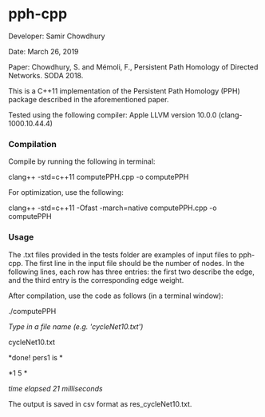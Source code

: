 # pph-cpp

Developer: Samir Chowdhury

Date: March 26, 2019

Paper: Chowdhury, S. and Mémoli, F., Persistent Path Homology of Directed Networks. SODA 2018.

This is a C++11 implementation of the Persistent Path Homology (PPH) package described in the aforementioned paper. 

Tested using the following compiler:
Apple LLVM version 10.0.0 (clang-1000.10.44.4)

### Compilation
Compile by running the following in terminal:

clang++ -std=c++11 computePPH.cpp -o computePPH

For optimization, use the following:

clang++ -std=c++11 -Ofast -march=native computePPH.cpp -o computePPH


### Usage

The .txt files provided in the tests folder are examples of input files to pph-cpp. 
The first line in the input file should be the number of nodes. In the following
lines, each row has three entries: the first two describe the edge, and the 
third entry is the corresponding edge weight.

After compilation, use the code as follows (in a terminal window):

./computePPH

*Type in a file name (e.g. 'cycleNet10.txt')*

cycleNet10.txt

*done! pers1 is *

*1 5 *

*time elapsed 21 milliseconds*


The output is saved in csv format as res_cycleNet10.txt.
